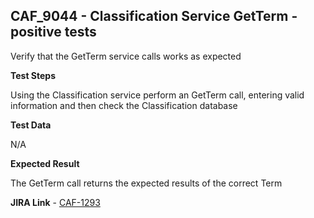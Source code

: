 ## CAF_9044 - Classification Service GetTerm - positive tests ##

Verify that the GetTerm service calls works as expected

**Test Steps**

Using the Classification service perform an GetTerm call, entering valid information and then check the Classification database

**Test Data**

N/A

**Expected Result**

The GetTerm call returns the expected results of the correct Term

**JIRA Link** - [CAF-1293](https://jira.autonomy.com/browse/CAF-1293)


